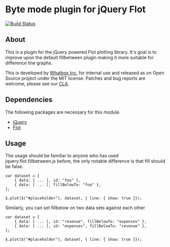 # Byte mode plugin for jQuery Flot
[![Build Status](https://travis-ci.org/whatbox/jquery.flot.fillbelow.png?branch=master)](https://travis-ci.org/whatbox/jquery.flot.fillbelow)

## About
This is a plugin for the jQuery powered Flot plotting library. It's goal is to improve upon the default fillbetween plugin making it more suitable for difference line graphs.

This is developed by [Whatbox Inc.](https://whatbox.ca/) for internal use and released as on Open Source project under the MIT license. Patches and bug reports are welcome, please see our [CLA](https://whatbox.ca/policies/contributions).


## Dependencies
The following packages are necessary for this module.
* [jQuery](https://github.com/jquery/jquery)
* [Flot](https://github.com/flot/flot)


## Usage
The usage should be familiar to anyone who has used jquery.flot.fillbetween.js before, the only notable difference is that fill should be false.

	var dataset = [
		{ data: [ ... ], id: "foo" },
		{ data: [ ... ], fillBelowTo: "foo" },
	];

	$.plot($("#placeholder"), dataset, { line: { show: true }});

Similarly, you can set fillbelow on two data sets against each other

	var dataset = [
		{ data: [ ... ], id: "revenue", fillBelowTo: "expenses" },
		{ data: [ ... ], id: "expenses", fillBelowTo: "revenue" },
	];

	$.plot($("#placeholder"), dataset, { line: { show: true }});

